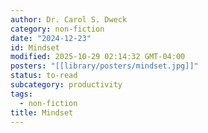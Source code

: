 ```yaml
---
author: Dr. Carol S. Dweck
category: non-fiction
date: "2024-12-23"
id: Mindset
modified: 2025-10-29 02:14:32 GMT-04:00
posters: "[[library/posters/mindset.jpg]]"
status: to-read
subcategory: productivity
tags:
  - non-fiction
title: Mindset
---
```

